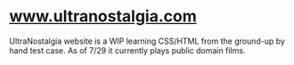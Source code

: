 # www.ultranostalgia.com
UltraNostalgia website is a WIP learning CSS/HTML from the ground-up by hand test case. As of 7/29 it currently plays public domain films.
